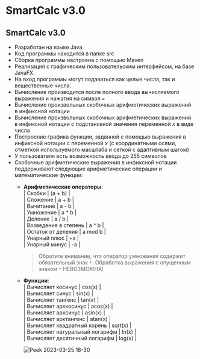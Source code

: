 # SmartCalc v3.0

## SmartCalc v3.0

- Разработан на языке Java
- Код программы находится в папке src
- Сборка программы настроена с помощью Maven
- Реализация с графическим пользовательским интерфейсом, на базе JavaFX.
- На вход программы могут подаваться как целые числа, так и вещественные числа.
- Вычисление производится после полного ввода вычисляемого выражения и нажатия на символ `=`
- Вычисление произвольных скобочных арифметических выражений в инфиксной нотации
- Вычисление произвольных скобочных арифметических выражений в инфиксной нотации с подстановкой значения переменной _x_ в виде числа
- Построение графика функции, заданной с помощью выражения в инфиксной нотации с переменной _x_  (с координатными осями, отметкой используемого масштаба и сеткой с адаптивным шагом)
- У пользователя есть возможность ввода до 255 символов
- Скобочные арифметические выражения в инфиксной нотации поддерживают следующие арифметические операции и математические функции:
    - **Арифметические операторы**:  \
        | Скобки | (a + b) |  
        | Сложение | a + b |  
        | Вычитание | a - b |  
        | Умножение | a * b |  
        | Деление | a / b |  
        | Возведение в степень | a ^ b |  
        | Остаток от деления | a mod b |  
        | Унарный плюс | +a |  
        | Унарный минус | -a |  

        >Обратите внимание, что оператор умножения содержит обязательный знак `*`. Обработка выражения с опущенным знаком `*` НЕВОЗМОЖНА!

    - **Функции**:  \
        | Вычисляет косинус | cos(x) |  
        | Вычисляет синус | sin(x) |  
        | Вычисляет тангенс | tan(x) |  
        | Вычисляет арккосинус | acos(x) |  
        | Вычисляет арксинус | asin(x) |  
        | Вычисляет арктангенс | atan(x) |  
        | Вычисляет квадратный корень | sqrt(x) |  
        | Вычисляет натуральный логарифм | ln(x) |  
        | Вычисляет десятичный логарифм | log(x) |  
        
        ![Peek 2023-03-25 18-30](https://user-images.githubusercontent.com/66296571/227715883-3444f175-5cae-4fb2-a9d0-edb40e57be47.gif)

    
    
 

